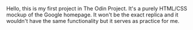 Hello, this is my first project in The Odin Project. It's a purely HTML/CSS mockup of the Google homepage. It won't be the exact replica and it wouldn't have the same functionality but it serves as practice for me.